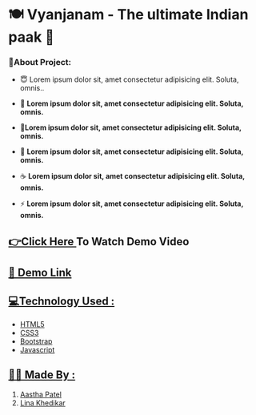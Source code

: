 #  🍽 Vyanjanam - The ultimate Indian paak 🍱
<h3 align="left">🧾About Project:</h3>

- 😇&nbsp;Lorem ipsum dolor sit, amet consectetur adipisicing elit. Soluta, omnis..
- 🥪 **Lorem ipsum dolor sit, amet consectetur adipisicing elit. Soluta, omnis.**

- 🍴**Lorem ipsum dolor sit, amet consectetur adipisicing elit. Soluta, omnis.**

- 🥗 **Lorem ipsum dolor sit, amet consectetur adipisicing elit. Soluta, omnis.**

- ☕ **Lorem ipsum dolor sit, amet consectetur adipisicing elit. Soluta, omnis.**

- ⚡ **Lorem ipsum dolor sit, amet consectetur adipisicing elit. Soluta, omnis.**

## <a href="https://www.youtube.com/watch?v=ahDOmW2qZjs&t=784s"> 👉Click Here </a> To Watch Demo Video
## <a href="https://www.youtube.com/watch?v=ahDOmW2qZjs&t=784s">🔗 Demo Link
## 💻Technology Used :
* HTML5
* CSS3
* Bootstrap
* Javascript

## 👩‍💻 Made By :
  1. [Aastha Patel](https://github.com/patelaastha)
  2. [Lina Khedikar](https://github.com/linakhedikar)

